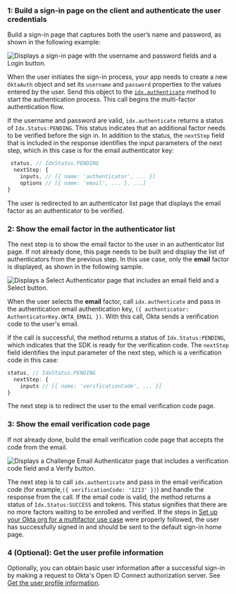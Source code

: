 ### 1: Build a sign-in page on the client and authenticate the user credentials

Build a sign-in page that captures both the user’s name and password, as shown in the following example:

<div class="common-image-format">

![Displays a sign-in page with the username and password fields and a Login button.](/img/oie-embedded-sdk/oie-embedded-sdk-use-case-simple-sign-on-screenshot-sign-in-nodejs.png)

</div>

When the user initiates the sign-in process, your app needs to create a new `OktaAuth` object and set its `username` and `password` properties to the values entered by the user. Send this object to the [`idx.authenticate`](https://github.com/okta/okta-auth-js/blob/master/docs/idx.md#idxauthenticate) method to start the authentication process. This call begins the multi-factor authentication flow.

If the username and password are valid, `idx.authenticate` returns a status of `Idx.Status:PENDING`. This status indicates that an additional factor needs to be verified before the sign in. In addition to the status, the `nextStep` field that is included in the response identifies the input parameters of the next step, which in this case is for the email authenticator key:

```JavaScript
 status, // IdxStatus.PENDING
  nextStep: {
    inputs, // [{ name: 'authenticator', ... }]
    options // [{ name: 'email', ... }, ...]
}
```

The user is redirected to an authenticator list page that displays the email factor as an authenticator to be verified.

### 2: Show the email factor in the authenticator list

The next step is to show the email factor to the user in an authenticator list page. If not already done, this page needs to be built and display the list of authenticators from the previous step. In this use case, only the **email** factor is displayed, as shown in the following sample.

<div class="common-image-format">

![Displays a Select Authenticator page that includes an email field and a Select button.](/img/oie-embedded-sdk/oie-embedded-sdk-use-case-sign-in-pwd-email-screen-verify-nodejs.png)

</div>

When the user selects the **email** factor, call `idx.authenticate` and pass in the authentication email authentication key, `({ authenticator: AuthenticatorKey.OKTA_EMAIL })`. With this call, Okta sends a verification code to the user's email.

If the call is successful, the method returns a status of `Idx.Status:PENDING`, which indicates that the SDK is ready for the verification code. The `nextStep` field identifies the input parameter of the next step, which is a verification code in this case:

```JavaScript
status, // IdxStatus.PENDING
  nextStep: {
    inputs // [{ name: 'verificationCode', ... }]
}
```

The next step is to redirect the user to the email verification code page.

### 3: Show the email verification code page

If not already done, build the email verification code page that accepts the code from the email.

<div class="common-image-format">

![Displays a Challenge Email Authenticator page that includes a verification code field and a Verify button.](/img/oie-embedded-sdk/oie-embedded-sdk-use-case-simple-self-serv-screen-verify-email-code-nodejs.png)

</div>

The next step is to call `idx.authenticate` and pass in the email verification code (for example,`({ verificationCode: '1213' })`) and handle the response from the call. If the email code is valid, the method returns a status of `Idx.Status:SUCCESS` and tokens. This status signifies that there are no more factors waiting to be enrolled and verified. If the steps in [Set up your Okta org for a multifactor use case](/docs/guides/oie-embedded-common-org-setup/nodejs/main/#set-up-your-okta-org-for-a-multifactor-use-case) were properly followed, the user has successfully signed in and should be sent to the default sign-in home page.

### 4 (Optional): Get the user profile information

Optionally, you can obtain basic user information after a successful sign-in by making a request to Okta's Open ID Connect authorization server. See [Get the user profile information](/docs/guides/oie-embedded-sdk-use-case-basic-sign-in/nodejs/main/#get-the-user-profile-information).
